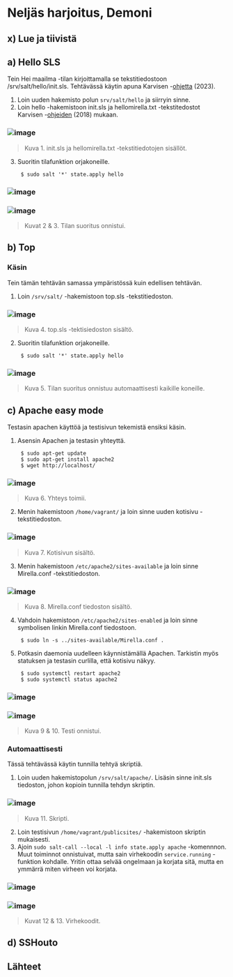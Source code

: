 # Neljäs harjoitus, Demoni
## x) Lue ja tiivistä
## a) Hello SLS
Tein Hei maailma -tilan kirjoittamalla se tekstitiedostoon /srv/salt/hello/init.sls. Tehtävässä käytin apuna Karvisen -[ohjetta](https://terokarvinen.com/2023/salt-vagrant/#infra-as-code---your-wishes-as-a-text-file) (2023).
1. Loin uuden hakemisto polun `srv/salt/hello` ja siirryin sinne.
2. Loin hello -hakemistoon init.sls ja hellomirella.txt -tekstitedostot Karvisen -[ohjeiden](https://terokarvinen.com/2018/04/03/pkg-file-service-control-daemons-with-salt-change-ssh-server-port/?fromSearch=karvinen%20salt%20ssh) (2018) mukaan.
### ![image](https://github.com/Lambizzzz/infra-as-code/assets/148875838/240874dc-0f85-4778-be32-4e590963652d)

> Kuva 1. init.sls ja hellomirella.txt -tekstitiedotojen sisällöt.

3. Suoritin tilafunktion orjakoneille.

        $ sudo salt '*' state.apply hello
### ![image](https://github.com/Lambizzzz/infra-as-code/assets/148875838/e6e66d00-bcf1-49f7-836d-6b622850eac5)
### ![image](https://github.com/Lambizzzz/infra-as-code/assets/148875838/7b4a037f-ebae-4975-be21-9947bcba6e6c)

> Kuvat 2 & 3. Tilan suoritus onnistui.

## b) Top
### Käsin
Tein tämän tehtävän samassa ympäristössä kuin edellisen tehtävän. 
1. Loin `/srv/salt/` -hakemistoon top.sls -tekstitiedoston.
### ![image](https://github.com/Lambizzzz/infra-as-code/assets/148875838/b9004335-2817-4741-935e-d5351444673d)

> Kuva 4. top.sls -tektisiedoston sisältö.

2. Suoritin tilafunktion orjakoneille.

        $ sudo salt '*' state.apply hello
### ![image](https://github.com/Lambizzzz/infra-as-code/assets/148875838/c6c8a74f-19d2-4e92-b4fb-1d8b3707a14e)

> Kuva 5. Tilan suoritus onnistuu automaattisesti kaikille koneille.
## c) Apache easy mode
Testasin apachen käyttöä ja testisivun tekemistä ensiksi käsin.
1. Asensin Apachen ja testasin yhteyttä.

        $ sudo apt-get update
        $ sudo apt-get install apache2
        $ wget http://localhost/
### ![image](https://github.com/Lambizzzz/infra-as-code/assets/148875838/0e28bcae-b145-4bf0-853f-a4ca75f4065c)

> Kuva 6. Yhteys toimii.

2. Menin hakemistoon `/home/vagrant/` ja loin sinne uuden kotisivu -tekstitiedoston.
### ![image](https://github.com/Lambizzzz/infra-as-code/assets/148875838/92ce6f91-8e63-4fe8-8715-48ca713c7ff9)

> Kuva 7. Kotisivun sisältö.

3. Menin hakemistoon `/etc/apache2/sites-available` ja loin sinne Mirella.conf -tekstitiedoston. 
### ![image](https://github.com/Lambizzzz/infra-as-code/assets/148875838/5c12c482-a31b-493c-8c36-5296515c045a)

> Kuva 8. Mirella.conf tiedoston sisältö.

4. Vahdoin hakemistoon `/etc/apache2/sites-enabled` ja loin sinne symbolisen linkin Mirella.conf tiedostoon.
   
        $ sudo ln -s ../sites-available/Mirella.conf .
5. Potkasin daemonia uudelleen käynnistämällä Apachen. Tarkistin myös statuksen ja testasin curlilla, että kotisivu näkyy. 

        $ sudo systemctl restart apache2
        $ sudo systemctl status apache2
### ![image](https://github.com/Lambizzzz/infra-as-code/assets/148875838/39b31db1-8785-4420-abc2-343a722bbc4d)
### ![image](https://github.com/Lambizzzz/infra-as-code/assets/148875838/1c05bed0-85bd-486d-95fc-a7b07eef840c)

> Kuva 9 & 10. Testi onnistui.
### Automaattisesti
Tässä tehtävässä käytin tunnilla tehtyä skriptiä. 
1. Loin uuden hakemistopolun `/srv/salt/apache/`. Lisäsin sinne init.sls tiedoston, johon kopioin tunnilla tehdyn skriptin.
### ![image](https://github.com/Lambizzzz/infra-as-code/assets/148875838/7f0a9844-4549-4a9a-979e-480cb6b61ffc)

> Kuva 11. Skripti.

2. Loin testisivun `/home/vagrant/publicsites/` -hakemistoon skriptin mukaisesti.
3. Ajoin `sudo salt-call --local -l info state.apply apache` -komennnon. Muut toiminnot onnistuivat, mutta sain virhekoodin `service.running` -funktion kohdalle. Yritin ottaa selvää ongelmaan ja korjata sitä, mutta en ymmärrä miten virheen voi korjata.

### ![image](https://github.com/Lambizzzz/infra-as-code/assets/148875838/e2c5e91b-8d74-475c-bf78-dfbc4befab55)
### ![image](https://github.com/Lambizzzz/infra-as-code/assets/148875838/99c78983-6c45-473a-8f1e-e463f7c82672)

> Kuvat 12 & 13. Virhekoodit.


## d) SSHouto
## Lähteet
